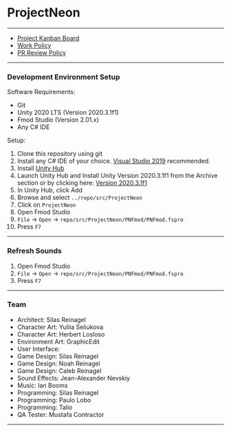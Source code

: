 # ProjectNeon

----

- [Project Kanban Board](https://zube.io/enigmadragons/projectneon/w/neon-all/kanban)
- [Work Policy](https://www.enigmadragons.com/policy)
- [PR Review Policy](./guides/pr-review-policy.md)

----

### Development Environment Setup

Software Requirements:
- Git
- Unity 2020 LTS (Version 2020.3.1f1)
- Fmod Studio (Version 2.01.x)
- Any C# IDE

Setup:
1. Clone this repository using git
2. Install any C# IDE of your choice. [Visual Studio 2019](https://visualstudio.microsoft.com/thank-you-downloading-visual-studio/?sku=Community&rel=16) recommended.
3. Install [Unity Hub](https://unity3d.com/get-unity/download)
4. Launch Unity Hub and Install Unity Version 2020.3.1f1 from the Archive section or by clicking here: [Version 2020.3.1f1](unityhub://2020.3.1f1/77a89f25062f)
5. In Unity Hub, click Add
6. Browse and select `../repo/src/ProjectNeon`
7. Click on `ProjectNeon`
8. Open Fmod Studio
9. `File` -> `Open` -> `repo/src/ProjectNeon/PNFmod/PNFmod.fspro`
10. Press `F7` 

----

### Refresh Sounds

1. Open Fmod Studio
2. `File` -> `Open` -> `repo/src/ProjectNeon/PNFmod/PNFmod.fspro`
3. Press `F7` 

----

### Team

- Architect: Silas Reinagel
- Character Art: Yuliia Seliukova
- Character Art: Herbert Losloso
- Environment Art: GraphicEdit
- User Interface:
- Game Design: Silas Reinagel
- Game Design: Noah Reinagel
- Game Design: Caleb Reinagel
- Sound Effects: Jean-Alexander Nevskiy
- Music: Ian Booms
- Programming: Silas Reinagel
- Programming: Paulo Lobo
- Programming: Talio
- QA Tester: Mustafa Contractor

----
